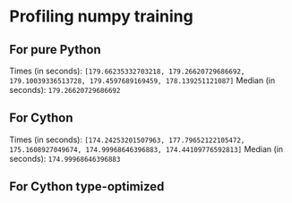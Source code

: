 # Profiling numpy training

## For pure Python
Times (in seconds): `[179.66235332703218, 179.26620729686692, 179.10039336513728, 179.4597689169459, 178.139251121087]`
Median (in seconds): `179.26620729686692`

## For Cython
Times  (in seconds): `[174.24253201507963, 177.79652122105472, 175.1608927049674, 174.99968646396883, 174.44109776592813]`
Median  (in seconds): `174.99968646396883`

## For Cython type-optimized

